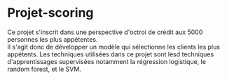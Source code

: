 # Projet-scoring
Ce projet s'inscrit dans une perspective d'octroi de crédit aux 5000 personnes les plus appétentes.  
Il s'agit donc de développer un modèle qui sélectionne les clients les plus appétents. Les techniques utilisées dans ce projet sont lesd techniques d'apprentissages supervisées
notamment la régression logistique, le random forest, et le SVM.
